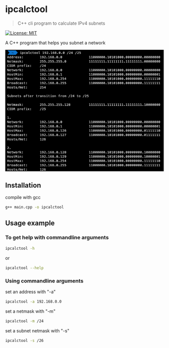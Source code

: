 # ipcalctool

> C++ cli program to calculate IPv4 subnets 

[![License: MIT](https://img.shields.io/badge/License-MIT-yellow.svg)](https://opensource.org/licenses/MIT)

A C++ program that helps you subnet a network

![example#1](example.png)

## Installation

compile with gcc

```sh
g++ main.cpp -o ipcalctool
```

## Usage example

### To get help with commandline arguments

```sh
ipcalctool -h
```

or

```sh
ipcalctool --help
```

### Using commandline arguments

set an address with "-a"

```sh
ipcalctool -a 192.168.0.0
```

set a netmask with "-m"

```sh
ipcalctool -m /24
```

set a subnet netmask with "-s"

```sh
ipcalctool -s /26
```
